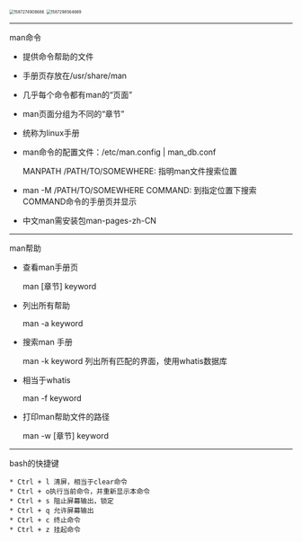 <img src="C:\Users\hl2333\AppData\Roaming\Typora\typora-user-images\1587274908686.png" alt="1587274908686" style="zoom:50%;" />

<img src="C:\Users\hl2333\AppData\Roaming\Typora\typora-user-images\1587298564669.png" alt="1587298564669" style="zoom:50%;" />

----------

man命令

 * 提供命令帮助的文件

 * 手册页存放在/usr/share/man

 * 几乎每个命令都有man的“页面”

 * man页面分组为不同的“章节”

 * 统称为linux手册

 * man命令的配置文件：/etc/man.config | man_db.conf

   MANPATH /PATH/TO/SOMEWHERE: 指明man文件搜索位置

* man -M /PATH/TO/SOMEWHERE COMMAND: 到指定位置下搜索COMMAND命令的手册页并显示

* 中文man需安装包man-pages-zh-CN

---------

man帮助

 * 查看man手册页

   man [章节] keyword

* 列出所有帮助

  man -a keyword

* 搜索man 手册

  man -k keyword 列出所有匹配的界面，使用whatis数据库

* 相当于whatis

  man -f keyword

* 打印man帮助文件的路径

  man -w [章节] keyword

----------

bash的快捷键

	* Ctrl + l 清屏，相当于clear命令
	* Ctrl + o执行当前命令，并重新显示本命令
	* Ctrl + s 阻止屏幕输出，锁定
	* Ctrl + q 允许屏幕输出
	* Ctrl + c 终止命令
	* Ctrl + z 挂起命令